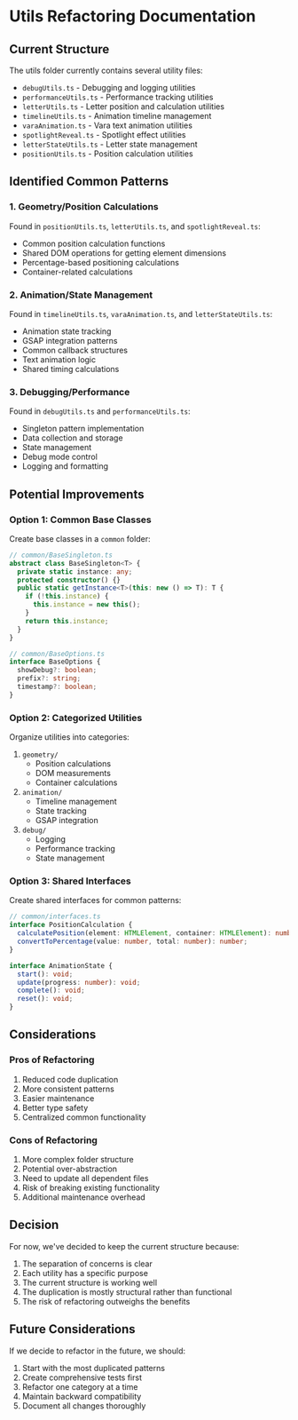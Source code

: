 # Utils Refactoring Documentation

## Current Structure
The utils folder currently contains several utility files:
- `debugUtils.ts` - Debugging and logging utilities
- `performanceUtils.ts` - Performance tracking utilities
- `letterUtils.ts` - Letter position and calculation utilities
- `timelineUtils.ts` - Animation timeline management
- `varaAnimation.ts` - Vara text animation utilities
- `spotlightReveal.ts` - Spotlight effect utilities
- `letterStateUtils.ts` - Letter state management
- `positionUtils.ts` - Position calculation utilities

## Identified Common Patterns

### 1. Geometry/Position Calculations
Found in `positionUtils.ts`, `letterUtils.ts`, and `spotlightReveal.ts`:
- Common position calculation functions
- Shared DOM operations for getting element dimensions
- Percentage-based positioning calculations
- Container-related calculations

### 2. Animation/State Management
Found in `timelineUtils.ts`, `varaAnimation.ts`, and `letterStateUtils.ts`:
- Animation state tracking
- GSAP integration patterns
- Common callback structures
- Text animation logic
- Shared timing calculations

### 3. Debugging/Performance
Found in `debugUtils.ts` and `performanceUtils.ts`:
- Singleton pattern implementation
- Data collection and storage
- State management
- Debug mode control
- Logging and formatting

## Potential Improvements

### Option 1: Common Base Classes
Create base classes in a `common` folder:
```typescript
// common/BaseSingleton.ts
abstract class BaseSingleton<T> {
  private static instance: any;
  protected constructor() {}
  public static getInstance<T>(this: new () => T): T {
    if (!this.instance) {
      this.instance = new this();
    }
    return this.instance;
  }
}

// common/BaseOptions.ts
interface BaseOptions {
  showDebug?: boolean;
  prefix?: string;
  timestamp?: boolean;
}
```

### Option 2: Categorized Utilities
Organize utilities into categories:
1. `geometry/`
   - Position calculations
   - DOM measurements
   - Container calculations
2. `animation/`
   - Timeline management
   - State tracking
   - GSAP integration
3. `debug/`
   - Logging
   - Performance tracking
   - State management

### Option 3: Shared Interfaces
Create shared interfaces for common patterns:
```typescript
// common/interfaces.ts
interface PositionCalculation {
  calculatePosition(element: HTMLElement, container: HTMLElement): number;
  convertToPercentage(value: number, total: number): number;
}

interface AnimationState {
  start(): void;
  update(progress: number): void;
  complete(): void;
  reset(): void;
}
```

## Considerations

### Pros of Refactoring
1. Reduced code duplication
2. More consistent patterns
3. Easier maintenance
4. Better type safety
5. Centralized common functionality

### Cons of Refactoring
1. More complex folder structure
2. Potential over-abstraction
3. Need to update all dependent files
4. Risk of breaking existing functionality
5. Additional maintenance overhead

## Decision
For now, we've decided to keep the current structure because:
1. The separation of concerns is clear
2. Each utility has a specific purpose
3. The current structure is working well
4. The duplication is mostly structural rather than functional
5. The risk of refactoring outweighs the benefits

## Future Considerations
If we decide to refactor in the future, we should:
1. Start with the most duplicated patterns
2. Create comprehensive tests first
3. Refactor one category at a time
4. Maintain backward compatibility
5. Document all changes thoroughly 